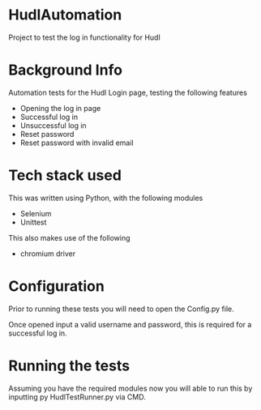 # HudlAutomation

Project to test the log in functionality for Hudl


# Background Info
Automation tests for the Hudl Login page, testing the following features
* Opening the log in page
* Successful log in
* Unsuccessful log in
* Reset password
* Reset password with invalid email

# Tech stack used
This was written using Python, with the following modules
* Selenium
* Unittest

This also makes use of the following
* chromium driver

# Configuration

Prior to running these tests you will need to open the Config.py file.

Once opened input a valid username and password, this is required for a successful log in.

# Running the tests
Assuming you have the required modules now you will able to run this by inputting py HudlTestRunner.py via CMD.
